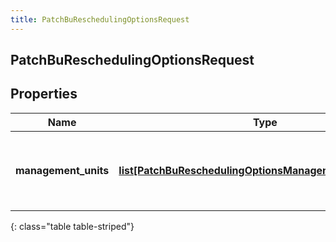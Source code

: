 ```yaml
---
title: PatchBuReschedulingOptionsRequest
---
```

## PatchBuReschedulingOptionsRequest

## Properties

|Name | Type | Description | Notes|
|------------ | ------------- | ------------- | -------------|
| **management_units** | [**list[PatchBuReschedulingOptionsManagementUnitRequest]**](PatchBuReschedulingOptionsManagementUnitRequest.html) | Per-management unit rescheduling options to update | [optional] |
{: class="table table-striped"}


